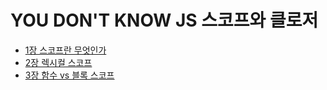 # YOU DON'T KNOW JS 스코프와 클로저

* [1장 스코프란 무엇인가](https://github.com/HoseokNa/book_review/tree/master/YOU_DONT_KNOW_JS(SCOPE_CLOSURES)/chapter1.md)
* [2장 렉시컬 스코프](https://github.com/HoseokNa/book_review/tree/master/YOU_DONT_KNOW_JS(SCOPE_CLOSURES)/chapter2.md)
* [3장 함수 vs 블록 스코프](https://github.com/HoseokNa/book_review/tree/master/YOU_DONT_KNOW_JS(SCOPE_CLOSURES)/chapter3.md)
